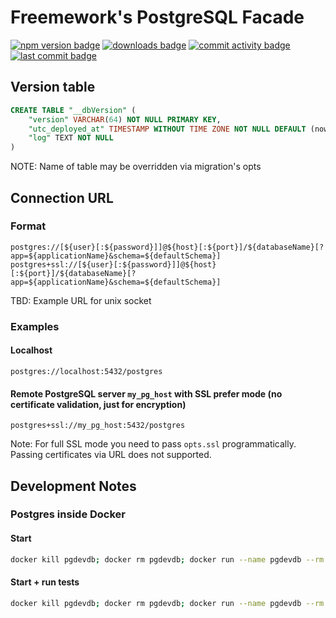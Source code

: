 # Freemework's PostgreSQL Facade
[![npm version badge](https://img.shields.io/npm/v/@freemework/sql.postgres.svg)](https://www.npmjs.com/package/@freemework/sql.postgres)
[![downloads badge](https://img.shields.io/npm/dm/@freemework/sql.postgres.svg)](https://www.npmjs.org/package/@freemework/sql.postgres)
[![commit activity badge](https://img.shields.io/github/commit-activity/m/freemework/sql.postgres)](https://github.com/freemework/sql.postgres/pulse)
[![last commit badge](https://img.shields.io/github/last-commit/freemework/sql.postgres)](https://github.com/freemework/sql.postgres/graphs/commit-activity)

## Version table
```sql
CREATE TABLE "__dbVersion" (
	"version" VARCHAR(64) NOT NULL PRIMARY KEY,
	"utc_deployed_at" TIMESTAMP WITHOUT TIME ZONE NOT NULL DEFAULT (now() AT TIME ZONE 'utc'),
	"log" TEXT NOT NULL
)
```
NOTE: Name of table may be overridden via migration's opts

## Connection URL

### Format

```
postgres://[${user}[:${password}]]@${host}[:${port}]/${databaseName}[?app=${applicationName}&schema=${defaultSchema}]
postgres+ssl://[${user}[:${password}]]@${host}[:${port}]/${databaseName}[?app=${applicationName}&schema=${defaultSchema}]
```
TBD: Example URL for unix socket

### Examples

#### Localhost

```
postgres://localhost:5432/postgres
```

#### Remote PostgreSQL server `my_pg_host` with SSL prefer mode (no certificate validation, just for encryption)

```
postgres+ssl://my_pg_host:5432/postgres
```

Note: For full SSL mode you need to pass `opts.ssl` programmatically. Passing certificates via URL does not supported.

## Development Notes

### Postgres inside Docker

#### Start

```bash
docker kill pgdevdb; docker rm pgdevdb; docker run --name pgdevdb --rm --publish 5432:5432 --detach zxteamorg/devel.postgres-13:20210703
```

#### Start + run tests

```bash
docker kill pgdevdb; docker rm pgdevdb; docker run --name pgdevdb --rm --publish 5432:5432 --detach zxteamorg/devel.postgres-13:20210703; sleep 3; npm run test:only
```
